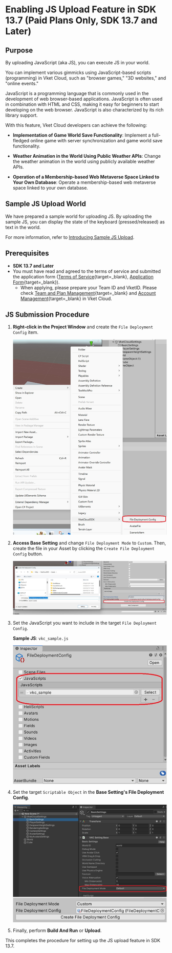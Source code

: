 # Enabling JS Upload Feature in SDK 13.7 (Paid Plans Only, SDK 13.7 and Later)

## Purpose

By uploading JavaScript (aka JS), you can execute JS in your world. 

You can implement various gimmicks using JavaScript-based scripts (programming) in Vket Cloud, such as "browser games," "3D websites," and "online events."

JavaScript is a programming language that is commonly used in the development of web browser-based applications. JavaScript is often used in combination with HTML and CSS, making it easy for beginners to start developing on the web browser. JavaScript is also characterized by its rich library support.

With this feature, Vket Cloud developers can achieve the following:

- **Implementation of Game World Save Functionality**: Implement a full-fledged online game with server synchronization and game world save functionality.

- **Weather Animation in the World Using Public Weather APIs**: Change the weather animation in the world using publicly available weather APIs.

- **Operation of a Membership-based Web Metaverse Space Linked to Your Own Database**: Operate a membership-based web metaverse space linked to your own database.

## Sample JS Upload World

We have prepared a sample world for uploading JS. By uploading the sample JS, you can display the state of the keyboard (pressed/released) as text in the world.

For more information, refer to [Introducing Sample JS Upload](https://vrhikky.github.io/VketCloudSDK_Documents/13.7/WorldMakingGuide/JsUpload_Sample.html).

## Prerequisites

- **SDK 13.7 and Later**
- You must have read and agreed to the terms of service and submitted the application form ([Terms of Service](https://account.vket.com/terms?locale=en#vket-cloud){target=_blank}, [Application Form](https://forms.gle/uEwNtVvMWvf4SqZV8){target=_blank}).
   - When applying, please prepare your Team ID and VketID. Please check [Team and Plan Management](https://cloud.vket.com/en/account/admin/team){target=_blank} and [Account Management](https://cloud.vket.com/en/account/admin/member){target=_blank} in Vket Cloud.

## JS Submission Procedure

1. **Right-click in the Project Window** and create the `File Deployment Config` item.

   ![Create File Deployment Config](img/JsUpload_1.jpg)

2. **Access Base Setting** and change `File Deployment Mode` to `Custom`. Then, create the file in your Asset by clicking the `Create File Deployment Config` button.

   ![Set File Deployment Mode](img/JsUpload_2.jpg)

3. Set the JavaScript you want to include in the target `File Deployment Config`.

   **Sample JS**: `vkc_sample.js`

   ![Set JavaScript](img/JsUpload_3.jpg)

4. Set the target `Scriptable Object` in the **Base Setting's File Deployment Config**.

   ![Set Scriptable Object](img/JsUpload_4.jpg)
   ![Set Scriptable Object](img/JsUpload_5.jpg)

5. Finally, perform **Build And Run** or **Upload**.

This completes the procedure for setting up the JS upload feature in SDK 13.7.